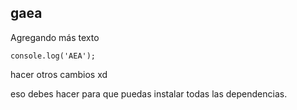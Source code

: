 ## gaea

Agregando más texto

```
console.log('AEA');
```
hacer otros cambios xd

eso debes hacer para que puedas instalar todas las dependencias.
